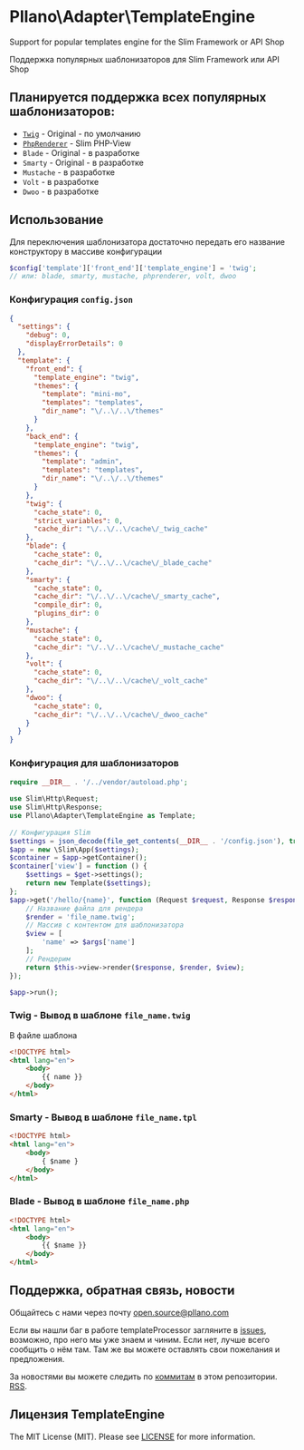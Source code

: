 # Pllano\Adapter\TemplateEngine
Support for popular templates engine for the Slim Framework or API Shop

Поддержка популярных шаблонизаторов для Slim Framework или API Shop
## Планируется поддержка всех популярных шаблонизаторов: 
- [`Twig`](https://github.com/twigphp/Twig) - Original - по умолчанию
- [`PhpRenderer`](https://github.com/slimphp/PHP-View) - Slim PHP-View
- `Blade` - Original - в разработке
- `Smarty` - Original - в разработке
- `Mustache` - в разработке
- `Volt` - в разработке
- `Dwoo` - в разработке
## Использование
Для переключения шаблонизатора достаточно передать его название конструктору в массиве конфигурации
```php
$config['template']['front_end']['template_engine'] = 'twig';
// или: blade, smarty, mustache, phprenderer, volt, dwoo
```
### Конфигурация `config.json`
```json
{
  "settings": {
    "debug": 0,
    "displayErrorDetails": 0
  },
  "template": {
    "front_end": {
      "template_engine": "twig",
      "themes": {
        "template": "mini-mo",
        "templates": "templates",
        "dir_name": "\/..\/..\/themes"
      }
    },
    "back_end": {
      "template_engine": "twig",
      "themes": {
        "template": "admin",
        "templates": "templates",
        "dir_name": "\/..\/..\/themes"
      }
    },
    "twig": {
      "cache_state": 0,
      "strict_variables": 0,
      "cache_dir": "\/..\/..\/cache\/_twig_cache"
    },
    "blade": {
      "cache_state": 0,
      "cache_dir": "\/..\/..\/cache\/_blade_cache"
    },
    "smarty": {
      "cache_state": 0,
      "cache_dir": "\/..\/..\/cache\/_smarty_cache",
      "compile_dir": 0,
      "plugins_dir": 0
    },
    "mustache": {
      "cache_state": 0,
      "cache_dir": "\/..\/..\/cache\/_mustache_cache"
    },
    "volt": {
      "cache_state": 0,
      "cache_dir": "\/..\/..\/cache\/_volt_cache"
    },
    "dwoo": {
      "cache_state": 0,
      "cache_dir": "\/..\/..\/cache\/_dwoo_cache"
    }
  }
}
```
### Конфигурация для шаблонизаторов
```php
require __DIR__ . '/../vendor/autoload.php';
 
use Slim\Http\Request;
use Slim\Http\Response;
use Pllano\Adapter\TemplateEngine as Template;
 
// Конфигурация Slim
$settings = json_decode(file_get_contents(__DIR__ . '/config.json'), true);
$app = new \Slim\App($settings);
$container = $app->getContainer();
$container['view'] = function () {
    $settings = $get->settings();
    return new Template($settings);
};
$app->get('/hello/{name}', function (Request $request, Response $response, array $args) {
    // Название файла для рендера
    $render = 'file_name.twig';
    // Массив с контентом для шаблонизатора
    $view = [
        'name' => $args['name']
    ];
    // Рендерим
    return $this->view->render($response, $render, $view);
});

$app->run();
```
### Twig - Вывод в шаблоне `file_name.twig`
В файле шаблона 
``` html
<!DOCTYPE html>
<html lang="en">
    <body>
        {{ name }}
    </body>
</html>
```
### Smarty - Вывод в шаблоне `file_name.tpl`
``` html
<!DOCTYPE html>
<html lang="en">
    <body>
        { $name }
    </body>
</html>
```
### Blade - Вывод в шаблоне `file_name.php`
``` html
<!DOCTYPE html>
<html lang="en">
    <body>
        {{ $name }}
    </body>
</html>
```
## Поддержка, обратная связь, новости

Общайтесь с нами через почту open.source@pllano.com

Если вы нашли баг в работе templateProcessor загляните в
[issues](https://github.com/pllano/template-processor/issues), возможно, про него мы уже знаем и
чиним. Если нет, лучше всего сообщить о нём там. Там же вы можете оставлять свои
пожелания и предложения.

За новостями вы можете следить по
[коммитам](https://github.com/pllano/template-processor/commits/master) в этом репозитории.
[RSS](https://github.com/pllano/template-processor/commits/master.atom).

Лицензия TemplateEngine
-------

The MIT License (MIT). Please see [LICENSE](https://github.com/pllano/template-processor/blob/master/LICENSE) for more information.

